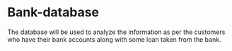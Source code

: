 # Bank-database
The database will be used to analyze the information as per the customers who have their bank accounts along with some loan taken from the bank.
